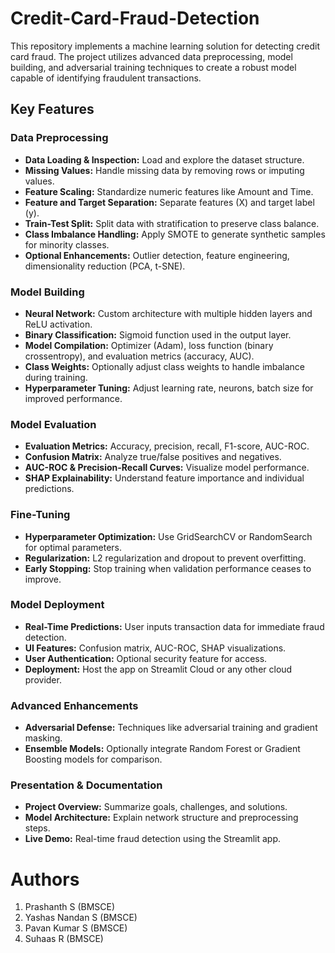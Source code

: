 # Credit-Card-Fraud-Detection
This repository implements a machine learning solution for detecting credit card fraud. The project utilizes advanced data preprocessing, model building, and adversarial training techniques to create a robust model capable of identifying fraudulent transactions.

## Key Features

### Data Preprocessing

- **Data Loading & Inspection:** Load and explore the dataset structure.
- **Missing Values:** Handle missing data by removing rows or imputing values.
- **Feature Scaling:** Standardize numeric features like Amount and Time.
- **Feature and Target Separation:** Separate features (X) and target label (y).
- **Train-Test Split:** Split data with stratification to preserve class balance.
- **Class Imbalance Handling:** Apply SMOTE to generate synthetic samples for minority classes.
- **Optional Enhancements:** Outlier detection, feature engineering, dimensionality reduction (PCA, t-SNE).

### Model Building

- **Neural Network:** Custom architecture with multiple hidden layers and ReLU activation.
- **Binary Classification:** Sigmoid function used in the output layer.
- **Model Compilation:** Optimizer (Adam), loss function (binary crossentropy), and evaluation metrics (accuracy, AUC).
- **Class Weights:** Optionally adjust class weights to handle imbalance during training.
- **Hyperparameter Tuning:** Adjust learning rate, neurons, batch size for improved performance.

### Model Evaluation

- **Evaluation Metrics:** Accuracy, precision, recall, F1-score, AUC-ROC.
- **Confusion Matrix:** Analyze true/false positives and negatives.
- **AUC-ROC & Precision-Recall Curves:** Visualize model performance.
- **SHAP Explainability:** Understand feature importance and individual predictions.

### Fine-Tuning

- **Hyperparameter Optimization:** Use GridSearchCV or RandomSearch for optimal parameters.
- **Regularization:** L2 regularization and dropout to prevent overfitting.
- **Early Stopping:** Stop training when validation performance ceases to improve.

### Model Deployment

- **Real-Time Predictions:** User inputs transaction data for immediate fraud detection.
- **UI Features:** Confusion matrix, AUC-ROC, SHAP visualizations.
- **User Authentication:** Optional security feature for access.
- **Deployment:** Host the app on Streamlit Cloud or any other cloud provider.

### Advanced Enhancements

- **Adversarial Defense:** Techniques like adversarial training and gradient masking.
- **Ensemble Models:** Optionally integrate Random Forest or Gradient Boosting models for comparison.

### Presentation & Documentation

- **Project Overview:** Summarize goals, challenges, and solutions.
- **Model Architecture:** Explain network structure and preprocessing steps.
- **Live Demo:** Real-time fraud detection using the Streamlit app.

# Authors
1. Prashanth S (BMSCE)
2. Yashas Nandan S (BMSCE)
3. Pavan Kumar S (BMSCE)
4. Suhaas R (BMSCE)
